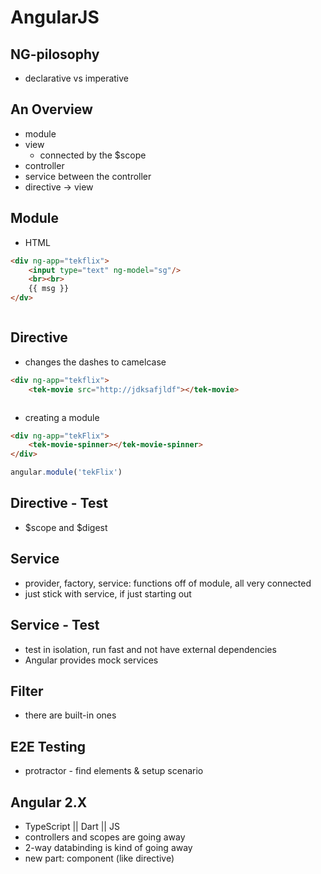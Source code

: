 # AngularJS

## NG-pilosophy
* declarative vs imperative

## An Overview
* module
* view
	* connected by the $scope
* controller
* service between the controller
* directive -> view

## Module
* HTML
```html
<div ng-app="tekflix">
	<input type="text" ng-model="sg"/>
	<br><br>
	{{ msg }}
</dv>
```
```js
```

## Directive
* changes the dashes to camelcase
```html
<div ng-app="tekflix">
	<tek-movie src="http://jdksafjldf"></tek-movie>
```
```js
```
* creating a module
```html
<div ng-app="tekFlix">
	<tek-movie-spinner></tek-movie-spinner>
</div>
```
```js
angular.module('tekFlix')
```

## Directive - Test
* $scope and $digest

## Service
* provider, factory, service: functions off of module, all very connected
* just stick with service, if just starting out

## Service - Test
* test in isolation, run fast and not have external dependencies
* Angular provides mock services

## Filter
* there are built-in ones

## E2E Testing
* protractor - find elements & setup scenario

## Angular 2.X
* TypeScript || Dart || JS
* controllers and scopes are going away
* 2-way databinding is kind of going away
* new part: component (like directive)
